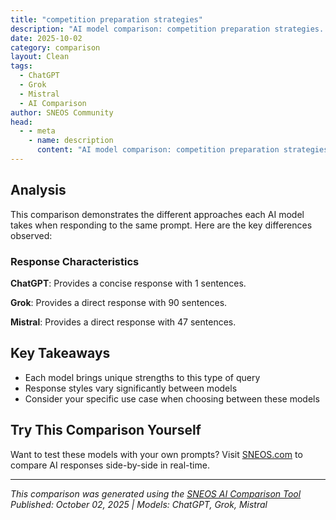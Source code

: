 ```yaml
---
title: "competition preparation strategies"
description: "AI model comparison: competition preparation strategies..."
date: 2025-10-02
category: comparison
layout: Clean
tags:
  - ChatGPT
  - Grok
  - Mistral
  - AI Comparison
author: SNEOS Community
head:
  - - meta
    - name: description
      content: "AI model comparison: competition preparation strategies..."
---
```


<ChatComparison
  title="competition preparation strategies"
  prompt="competition preparation strategies"
  :responses='{
    "ChatGPT": "Error calling OpenAI API.",
    "Grok": "Preparing for a competition, whether it\u0027s academic, athletic, artistic, or professional, requires a combination of strategic planning, disciplined execution, and mental readiness. Below are detailed **competition preparation strategies** to help you succeed, tailored to various types of competitions but adaptable to most scenarios:\n\n---\n\n### 1. Understand the Competition\n- **Research the Format and Rules**: Know the structure, scoring system, time limits, and any specific guidelines or criteria. For example, in a debate, understand the judging rubric; in a sport, know the rules and penalties.\n- **Analyze Past Competitions**: Review previous winners, performances, or results to identify patterns, strategies, or benchmarks for success. Watch recordings or read reports if available.\n- **Know Your Opponents**: If possible, study your competitors\u2019 strengths, weaknesses, and past performances to strategize accordingly.\n\n---\n\n### 2. Set Clear Goals\n- **Define Success**: Decide what \u201Cwinning\u201D or success means to you. Is it a specific rank, personal best, or skill development?\n- **Break Down Goals**: Set short-term milestones leading up to the competition, such as mastering a specific skill or completing a certain amount of practice.\n- **Be Realistic but Ambitious**: Challenge yourself while ensuring your goals are achievable based on your current level and the time frame.\n\n---\n\n### 3. Create a Preparation Plan\n- **Establish a Timeline**: Work backward from the competition date to allocate time for skill-building, practice, rest, and review. Include buffer time for unexpected delays.\n- **Prioritize Key Areas**: Focus on high-impact skills or topics. For example, in a math Olympiad, prioritize problem-solving techniques for frequently tested topics.\n- **Balance Quantity and Quality**: Avoid burnout by mixing intense sessions with lighter ones. Use techniques like the Pomodoro method for focused study or training.\n- **Incorporate Mock Competitions**: Simulate the competition environment to get accustomed to pressure, timing, and format. For example, take timed practice tests or scrimmage matches.\n\n---\n\n### 4. Build Skills and Knowledge\n- **Identify Weaknesses**: Assess your current abilities and target areas for improvement. For instance, in a singing competition, work on vocal range or stage presence if needed.\n- **Seek Expert Guidance**: Work with a coach, mentor, or teacher who can provide personalized feedback and advanced techniques.\n- **Leverage Resources**: Use books, online courses, videos, or apps relevant to your field. For coding competitions, platforms like LeetCode or HackerRank are invaluable.\n- **Practice Deliberately**: Focus on specific skills during practice rather than mindless repetition. For sports, drill specific moves; for public speaking, rehearse transitions and gestures.\n\n---\n\n### 5. Develop Physical and Mental Stamina\n- **Physical Preparation**: For athletic or performance-based competitions, build endurance, strength, and agility through tailored workouts. Maintain a healthy diet and stay hydrated.\n- **Mental Preparation**: Practice stress management techniques like meditation, deep breathing, or visualization to stay calm under pressure.\n- **Build Resilience**: Train yourself to handle setbacks by reflecting on failures during practice and learning from them.\n- **Get Adequate Rest**: Prioritize sleep, especially in the days leading up to the competition, to ensure peak performance.\n\n---\n\n### 6. Master Time Management\n- **Stick to a Schedule**: Follow your preparation timeline rigorously while allowing flexibility for rest or unexpected challenges.\n- **Avoid Procrastination**: Break tasks into smaller, manageable chunks to maintain momentum.\n- **Simulate Time Constraints**: If the competition is time-bound (e.g., exams or races), practice under similar conditions to improve pacing.\n\n---\n\n### 7. Gather Necessary Materials and Logistics\n- **Prepare Equipment**: Ensure all tools, gear, or materials (e.g., musical instruments, sports equipment, stationery) are ready and in good condition well in advance.\n- **Plan Travel and Venue Details**: If the competition is off-site, confirm transportation, accommodations, and arrival times. Visit the venue beforehand if possible to familiarize yourself.\n- **Pack Essentials**: Create a checklist of items needed on the day (e.g., ID, water, snacks, backups) to avoid last-minute stress.\n\n---\n\n### 8. Focus on Strategy and Game Plan\n- **Develop Tactics**: Create a plan for how you\u2019ll approach the competition. For example, in chess, decide on opening moves; in a marathon, plan pacing.\n- **Anticipate Challenges**: Think about potential obstacles (e.g., tough questions, stronger opponents) and prepare contingency plans.\n- **Adaptability**: Be ready to adjust your strategy on the spot if conditions or opponents\u2019 actions change.\n\n---\n\n### 9. Build Confidence and Positivity\n- **Visualize Success**: Mentally rehearse performing well to boost self-belief. Imagine yourself overcoming challenges and achieving your goals.\n- **Affirm Strengths**: Remind yourself of past successes and skills you\u2019ve mastered to counter self-doubt.\n- **Surround Yourself with Support**: Engage with family, friends, or teammates who encourage and motivate you.\n- **Avoid Overthinking**: Focus on preparation rather than worrying about outcomes. Trust the work you\u2019ve put in.\n\n---\n\n### 10. Final Days Before Competition\n- **Taper Intensity**: Reduce heavy training or cramming in the last 1-2 days to avoid exhaustion. Focus on light review or warm-ups.\n- **Review Key Points**: Go over critical strategies, formulas, or techniques, but don\u2019t try to learn new material.\n- **Rest and Relax**: Get ample sleep and engage in calming activities like listening to music or reading.\n- **Stay Healthy**: Avoid risky activities that could lead to injury or illness. Eat balanced meals and stay hydrated.\n\n---\n\n### 11. On the Day of the Competition\n- **Arrive Early**: Give yourself plenty of time to settle in and handle any last-minute issues.\n- **Warm Up**: Do a light physical or mental warm-up to get into the zone without tiring yourself out.\n- **Stay Focused**: Avoid distractions and negative thoughts. Concentrate on your performance, not others\u2019.\n- **Manage Nerves**: Use breathing exercises or positive self-talk to calm anxiety. Remember that some nervousness can sharpen your focus.\n- **Stick to Your Plan**: Execute your strategy while being ready to adapt if necessary.\n\n---\n\n### 12. Post-Competition Reflection\n- **Evaluate Performance**: Regardless of the outcome, analyze what went well and what didn\u2019t. Seek feedback from judges, coaches, or peers if available.\n- **Learn and Improve**: Use insights from the competition to refine your skills and preparation for future events.\n- **Celebrate Effort**: Acknowledge your hard work and progress, even if you didn\u2019t achieve the desired result. Every competition is a learning opportunity.\n\n---\n\nBy following these strategies, you can approach any competition with confidence, structure, and a clear path to success. Tailor these steps to the specific demands of your competition, and remember that consistent effort and a growth mindset are key to long-term improvement. If you have a specific type of competition in mind (e.g., sports, academics, or arts), let me know, and I can provide more targeted advice!",
    "Mistral": "Preparing for a competition involves a combination of strategic planning, consistent practice, and mental preparation. Here are some strategies to help you get ready:\n\n### 1. **Understand the Competition**\n   - **Research the Rules:** Know the rules, format, and criteria for judging.\n   - **Know Your Opponents:** Study past performances or competitors to understand the level of competition.\n\n### 2. **Set Clear Goals**\n   - **Short-Term Goals:** Daily or weekly targets to keep you on track.\n   - **Long-Term Goals:** Overall objectives for the competition.\n\n### 3. **Develop a Training Plan**\n   - **Schedule Regular Practice:** Consistency is key.\n   - **Varied Training:** Include different types of practice (e.g., drills, simulations, mock competitions).\n   - **Feedback Loop:** Regularly seek feedback from coaches, mentors, or peers.\n\n### 4. **Mental Preparation**\n   - **Visualization:** Imagine yourself performing well and achieving your goals.\n   - **Mindfulness:** Practice mindfulness to stay focused and reduce stress.\n   - **Positive Self-Talk:** Use affirmations and positive self-talk to build confidence.\n\n### 5. **Physical Preparation**\n   - **Nutrition:** Eat a balanced diet to support your energy levels and overall health.\n   - **Sleep:** Ensure you get enough rest to perform at your best.\n   - **Exercise:** Maintain a regular exercise routine to stay physically fit.\n\n### 6. **Skill Development**\n   - **Technical Skills:** Focus on mastering the specific skills required for the competition.\n   - **Strategic Skills:** Develop strategies and tactics to outperform your competitors.\n\n### 7. **Practice Under Pressure**\n   - **Simulate Competition Conditions:** Practice in environments that mimic the competition setting.\n   - **Time Management:** Learn to manage your time effectively under pressure.\n\n### 8. **Learn from Mistakes**\n   - **Reflect on Performance:** After each practice session or mock competition, reflect on what went well and what needs improvement.\n   - **Adjust Strategies:** Be flexible and willing to adjust your approach based on feedback and performance.\n\n### 9. **Stay Updated**\n   - **Current Trends:** Stay informed about the latest trends and developments in your field.\n   - **Continuous Learning:** Keep learning and improving your skills.\n\n### 10. **Support System**\n   - **Mentors and Coaches:** Seek guidance from experienced individuals.\n   - **Peer Support:** Surround yourself with supportive friends and family.\n\n### 11. **Manage Stress**\n   - **Relaxation Techniques:** Use techniques like deep breathing, meditation, or yoga to manage stress.\n   - **Breaks:** Take regular breaks to avoid burnout.\n\n### 12. **Final Preparations**\n   - **Review Materials:** Go through your notes, strategies, and any other relevant materials.\n   - **Mock Competitions:** Participate in mock competitions to get a feel for the real thing.\n   - **Final Checks:** Ensure all your equipment, materials, and logistics are in order.\n\n### 13. **Post-Competition Review**\n   - **Evaluate Performance:** Reflect on your performance and identify areas for improvement.\n   - **Set New Goals:** Use the experience to set new goals and continue improving.\n\nBy following these strategies, you can enhance your preparation and increase your chances of success in the competition."
  }'
  published-date="03:02"
/>

## Analysis

This comparison demonstrates the different approaches each AI model takes when responding to the same prompt. Here are the key differences observed:

### Response Characteristics

**ChatGPT**: Provides a concise response with 1 sentences. 

**Grok**: Provides a direct response with 90 sentences. 

**Mistral**: Provides a direct response with 47 sentences. 

## Key Takeaways

- Each model brings unique strengths to this type of query
- Response styles vary significantly between models
- Consider your specific use case when choosing between these models

## Try This Comparison Yourself

Want to test these models with your own prompts? Visit [SNEOS.com](https://sneos.com) to compare AI responses side-by-side in real-time.

---

*This comparison was generated using the [SNEOS AI Comparison Tool](https://sneos.com)*
*Published: October 02, 2025 | Models: ChatGPT, Grok, Mistral*
